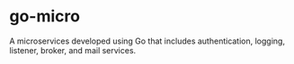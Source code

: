 # go-micro
A microservices developed using Go that includes authentication, logging, listener, broker, and mail services.
